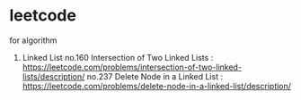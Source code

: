 # leetcode
for algorithm
1. Linked List 
no.160 Intersection of Two Linked Lists : https://leetcode.com/problems/intersection-of-two-linked-lists/description/
no.237 Delete Node in a Linked List : https://leetcode.com/problems/delete-node-in-a-linked-list/description/


